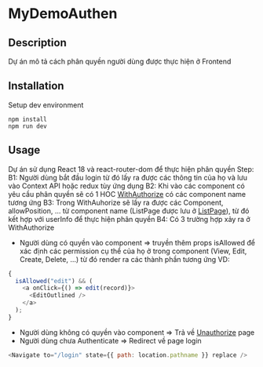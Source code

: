 # MyDemoAuthen

## Description

Dự án mô tả cách phân quyền người dùng được thực hiện ở Frontend

## Installation

Setup dev environment

```
npm install
npm run dev
```

## Usage

Dự án sử dụng React 18 và react-router-dom để thực hiện phân quyền
Step:
B1: Người dùng bắt đầu login từ đó lấy ra được các thông tin của họ và lưu vào Context API hoặc redux tùy ứng dụng
B2: Khi vào các component có yêu cầu phân quyền sẽ có 1 HOC [WithAuthorize](./src/routes/withAuthor.tsx) có các component name tương ứng
B3: Trong WithAuhorize sẽ lấy ra được các Component, allowPosition, ... từ component name (ListPage được lưu ở [ListPage](./src/utils/listPage.ts)), từ đó kết hợp với userInfo để thực hiện phân quyền
B4: Có 3 trường hợp xảy ra ở WithAuthorize

- Người dùng có quyền vào component => truyền thêm props isAllowed để xác định các permission cụ thể của họ ở trong component (View, Edit, Create, Delete, ...) từ đó render ra các thành phần tương ứng VD:

```javascript
{
  isAllowed("edit") && (
    <a onClick={() => edit(record)}>
      <EditOutlined />
    </a>
  );
}
```

- Người dùng không có quyền vào component => Trả về [Unauthorize](./src/modules/unauthorized/index.tsx) page
- Người dùng chưa Authenticate => Redirect về page login

```javascript
<Navigate to="/login" state={{ path: location.pathname }} replace />
```
